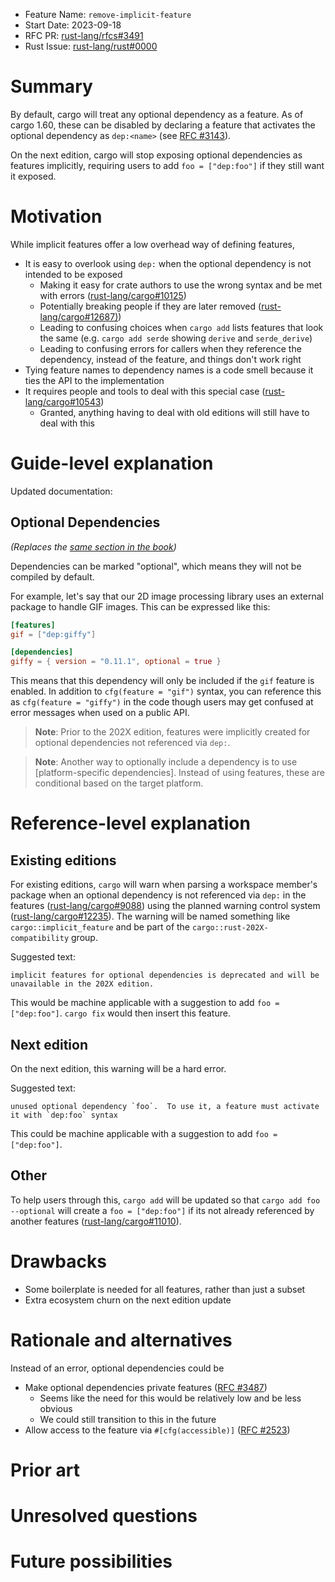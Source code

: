 - Feature Name: `remove-implicit-feature`
- Start Date: 2023-09-18
- RFC PR: [rust-lang/rfcs#3491](https://github.com/rust-lang/rfcs/pull/3491)
- Rust Issue: [rust-lang/rust#0000](https://github.com/rust-lang/rust/issues/0000)

# Summary
[summary]: #summary

By default, cargo will treat any optional dependency as a feature.
As of cargo 1.60, these can be disabled by declaring a feature that activates
the optional dependency as `dep:<name>`
(see [RFC #3143](https://rust-lang.github.io/rfcs/3143-cargo-weak-namespaced-features.html)).

On the next edition, cargo will stop exposing optional dependencies as features
implicitly, requiring users to add `foo = ["dep:foo"]` if they still want it exposed.

# Motivation
[motivation]: #motivation

While implicit features offer a low overhead way of defining features,
- It is easy to overlook using `dep:` when the optional dependency is not intended to be exposed
  - Making it easy for crate authors to use the wrong syntax and be met with errors ([rust-lang/cargo#10125](https://github.com/rust-lang/cargo/issues/10125))
  - Potentially breaking people if they are later removed ([rust-lang/cargo#12687)](https://github.com/rust-lang/cargo/pull/12687))
  - Leading to confusing choices when `cargo add` lists features that look the same (e.g. `cargo add serde` showing `derive` and `serde_derive`)
  - Leading to confusing errors for callers when they reference the dependency, instead of the feature, and things don't work right
- Tying feature names to dependency names is a code smell because it ties the API to the implementation
- It requires people and tools to deal with this special case ([rust-lang/cargo#10543](https://github.com/rust-lang/cargo/issues/10543))
  - Granted, anything having to deal with old editions will still have to deal with this

# Guide-level explanation
[guide-level-explanation]: #guide-level-explanation



Updated documentation:

## Optional Dependencies
*(Replaces the [same section in the book](https://doc.rust-lang.org/cargo/reference/features.html#optional-dependencies))*

Dependencies can be marked "optional", which means they will not be compiled
by default.

For example, let's say that our 2D image processing library uses
an external package to handle GIF images. This can be expressed like this:

```toml
[features]
gif = ["dep:giffy"]

[dependencies]
giffy = { version = "0.11.1", optional = true }
```

This means that this dependency will only be included if the `gif`
feature is enabled.
In addition to `cfg(feature = "gif")` syntax, you can reference this as
`cfg(feature = "giffy")` in the code though users may get confused at error
messages when used on a public API.

> **Note**: Prior to the 202X edition, features were implicitly created for
> optional dependencies not referenced via `dep:`.

> **Note**: Another way to optionally include a dependency is to use
> [platform-specific dependencies]. Instead of using features, these are
> conditional based on the target platform.

# Reference-level explanation
[reference-level-explanation]: #reference-level-explanation

## Existing editions

For existing editions, `cargo` will warn when parsing a workspace member's
package when an optional dependency is not referenced via `dep:` in the
features ([rust-lang/cargo#9088](https://github.com/rust-lang/cargo/issues/9088)) using the
planned warning control system ([rust-lang/cargo#12235](https://github.com/rust-lang/cargo/issues/12235)).
The warning will be named something like `cargo::implicit_feature` and be part
of the `cargo::rust-202X-compatibility` group.

Suggested text:
```
implicit features for optional dependencies is deprecated and will be unavailable in the 202X edition.
```
This would be machine applicable with a suggestion to add `foo = ["dep:foo"]`.  `cargo fix` would then insert this feature.

## Next edition

On the next edition, this warning will be a hard error.

Suggested text:
```
unused optional dependency `foo`.  To use it, a feature must activate it with `dep:foo` syntax
```
This could be machine applicable with a suggestion to add `foo = ["dep:foo"]`.

## Other

To help users through this, `cargo add` will be updated so that `cargo add foo
--optional` will create a `foo = ["dep:foo"]` if its not already referenced by
another features
([rust-lang/cargo#11010](https://github.com/rust-lang/cargo/issues/11010)).

# Drawbacks
[drawbacks]: #drawbacks

- Some boilerplate is needed for all features, rather than just a subset
- Extra ecosystem churn on the next edition update

# Rationale and alternatives
[rationale-and-alternatives]: #rationale-and-alternatives

Instead of an error, optional dependencies could be
- Make optional dependencies private features ([RFC #3487](https://github.com/rust-lang/rfcs/pull/3487))
  - Seems like the need for this would be relatively low and be less obvious
  - We could still transition to this in the future
- Allow access to the feature via `#[cfg(accessible)]` ([RFC #2523](https://rust-lang.github.io/rfcs/2523-cfg-path-version.html))

# Prior art
[prior-art]: #prior-art

# Unresolved questions
[unresolved-questions]: #unresolved-questions

# Future possibilities
[future-possibilities]: #future-possibilities
